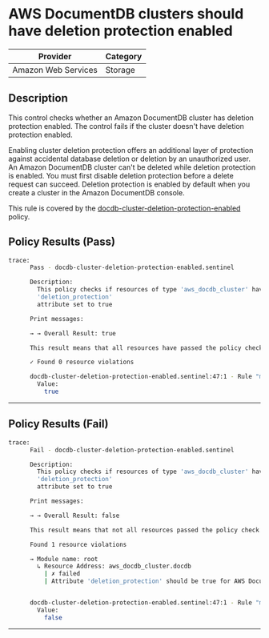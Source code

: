 # AWS DocumentDB clusters should have deletion protection enabled

| Provider            | Category |
| ------------------- | -------- |
| Amazon Web Services | Storage  |

## Description

This control checks whether an Amazon DocumentDB cluster has deletion protection enabled. The control fails if the cluster doesn't have deletion protection enabled.

Enabling cluster deletion protection offers an additional layer of protection against accidental database deletion or deletion by an unauthorized user. An Amazon DocumentDB cluster can't be deleted while deletion protection is enabled. You must first disable deletion protection before a delete request can succeed. Deletion protection is enabled by default when you create a cluster in the Amazon DocumentDB console.

This rule is covered by the [docdb-cluster-deletion-protection-enabled](../../policies/docdb/docdb-cluster-deletion-protection-enabled.sentinel) policy.

## Policy Results (Pass)

```bash
trace:
      Pass - docdb-cluster-deletion-protection-enabled.sentinel

      Description:
        This policy checks if resources of type 'aws_docdb_cluster' have the
        'deletion_protection'
        attribute set to true

      Print messages:

      → → Overall Result: true

      This result means that all resources have passed the policy check for the policy docdb-cluster-deletion-protection-enabled.

      ✓ Found 0 resource violations

      docdb-cluster-deletion-protection-enabled.sentinel:47:1 - Rule "main"
        Value:
          true
```

---

## Policy Results (Fail)

```bash
trace:
      Fail - docdb-cluster-deletion-protection-enabled.sentinel

      Description:
        This policy checks if resources of type 'aws_docdb_cluster' have the
        'deletion_protection'
        attribute set to true

      Print messages:

      → → Overall Result: false

      This result means that not all resources passed the policy check and the protected behavior is not allowed for the policy docdb-cluster-deletion-protection-enabled.

      Found 1 resource violations

      → Module name: root
        ↳ Resource Address: aws_docdb_cluster.docdb
          | ✗ failed
          | Attribute 'deletion_protection' should be true for AWS DocumentDb Cluster. Refer to https://docs.aws.amazon.com/securityhub/latest/userguide/documentdb-controls.html#documentdb-5 for more details.


      docdb-cluster-deletion-protection-enabled.sentinel:47:1 - Rule "main"
        Value:
          false
```

---
